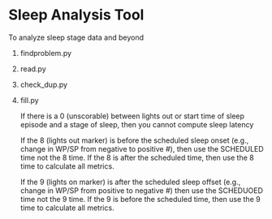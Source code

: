 # Sleep Analysis Tool

To analyze sleep stage data and beyond

1. findproblem.py
2. read.py
3. check_dup.py
4. fill.py


    If there is a 0 (unscorable) between lights out or start time of sleep episode and a stage of sleep, 
    then you cannot compute sleep latency

    If the 8 (lights out marker) is before the scheduled sleep onset (e.g., change in WP/SP from negative
    to positive #), then use the SCHEDULED time not the 8  time. If the 8 is after the scheduled time, then 
    use the 8 time to calculate all metrics.


    If the 9 (lights on marker) is after the scheduled sleep offset (e.g., change in WP/SP from positive to 
    negative #) then use the SCHEDUOED time not the 9 time. If the 9 is before the scheduled time, then use 
    the 9 time to calculate all metrics.


